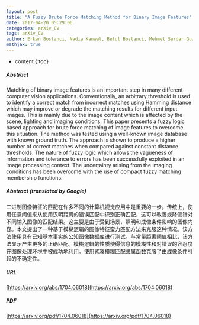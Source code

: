 ```yaml
---
layout: post
title: "A Fuzzy Brute Force Matching Method for Binary Image Features"
date: 2017-04-20 05:29:06
categories: arXiv_CV
tags: arXiv_CV
author: Erkan Bostanci, Nadia Kanwal, Betul Bostanci, Mehmet Serdar Guzel
mathjax: true
---
```


* content
{:toc}

##### Abstract
Matching of binary image features is an important step in many different computer vision applications. Conventionally, an arbitrary threshold is used to identify a correct match from incorrect matches using Hamming distance which may improve or degrade the matching results for different input images. This is mainly due to the image content which is affected by the scene, lighting and imaging conditions. This paper presents a fuzzy logic based approach for brute force matching of image features to overcome this situation. The method was tested using a well-known image database with known ground truth. The approach is shown to produce a higher number of correct matches when compared against constant distance thresholds. The nature of fuzzy logic which allows the vagueness of information and tolerance to errors has been successfully exploited in an image processing context. The uncertainty arising from the imaging conditions has been overcome with the use of compact fuzzy matching membership functions.

##### Abstract (translated by Google)
二进制图像特征的匹配在许多不同的计算机视觉应用中是重要的一步。传统上，使用任意阈值来从使用汉明距离的错误匹配中识别正确匹配，这可以改善或降低针对不同输入图像的匹配结果。这主要是由于受到场景，照明和成像条件影响的图像内容。本文提出了一种基于模糊逻辑的图像特征蛮力匹配方法来克服这种情况。该方法使用具有已知基本事实的公知图像数据库进行测试。与常量距离阈值相比，该方法显示产生更多的正确匹配。模糊逻辑的性质使得信息的模糊性和对错误的容忍度在图像处理环境中被成功地利用。使用紧凑模糊匹配隶属函数克服了由成像条件引起的不确定性。

##### URL
[https://arxiv.org/abs/1704.06018](https://arxiv.org/abs/1704.06018)

##### PDF
[https://arxiv.org/pdf/1704.06018](https://arxiv.org/pdf/1704.06018)

